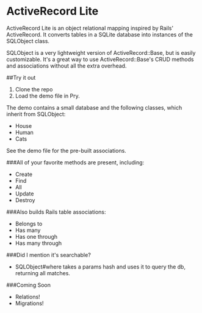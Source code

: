 ActiveRecord Lite
==================

ActiveRecord Lite is an object relational mapping inspired by Rails' ActiveRecord.
It converts tables in a SQLite database into instances of the SQLObject class.

SQLObject is a very lightweight version of ActiveRecord::Base, but is easily customizable.
It's a great way to use ActiveRecord::Base's CRUD methods and associations without all the
extra overhead.

##Try it out
1. Clone the repo
2. Load the demo file in Pry.

The demo contains a small database and the following classes, which inherit from SQLObject:
  * House
  * Human
  * Cats

See the demo file for the pre-built associations.

###All of your favorite methods are present, including:
* Create
* Find
* All
* Update
* Destroy

###Also builds Rails table associations:
* Belongs to
* Has many
* Has one through
* Has many through

###Did I mention it's searchable?
* SQLObject#where takes a params hash and uses it to query the db, returning all matches.

###Coming Soon
* Relations!
* Migrations!
